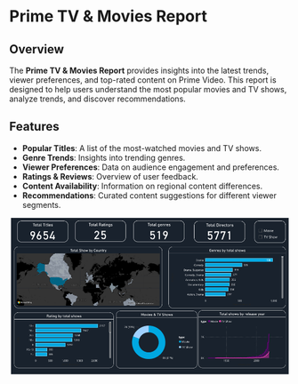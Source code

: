 # Prime TV & Movies Report

## Overview
The **Prime TV & Movies Report** provides insights into the latest trends, viewer preferences, and top-rated content on Prime Video. This report is designed to help users understand the most popular movies and TV shows, analyze trends, and discover recommendations.

## Features
- **Popular Titles**: A list of the most-watched movies and TV shows.
- **Genre Trends**: Insights into trending genres.
- **Viewer Preferences**: Data on audience engagement and preferences.
- **Ratings & Reviews**: Overview of user feedback.
- **Content Availability**: Information on regional content differences.
- **Recommendations**: Curated content suggestions for different viewer segments.

![Ecommerce Sales Analysis Dashboard](https://github.com/Shohanur97/Power-bi-projects-for-practice/blob/main/amazon_prime_titles/prime.png)

